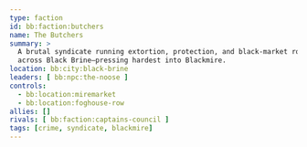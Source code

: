 ```yaml
---
type: faction
id: bb:faction:butchers
name: The Butchers
summary: >
  A brutal syndicate running extortion, protection, and black-market routes
  across Black Brine—pressing hardest into Blackmire.
location: bb:city:black-brine
leaders: [ bb:npc:the-noose ]
controls:
  - bb:location:miremarket
  - bb:location:foghouse-row
allies: []
rivals: [ bb:faction:captains-council ]
tags: [crime, syndicate, blackmire]
---
```

